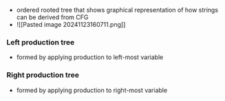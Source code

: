 - ordered rooted tree that shows graphical representation of how strings can be derived from CFG
- ![[Pasted image 20241123160711.png]]

### Left production tree
- formed by applying production to left-most variable

### Right production tree
- formed by applying production to right-most variable

